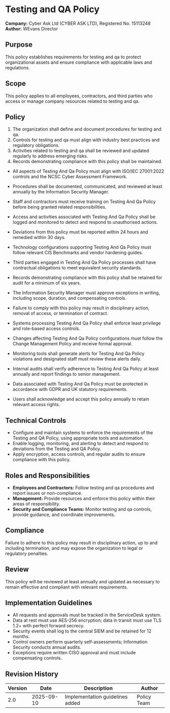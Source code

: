 # Testing and QA Policy

**Company:** Cyber Ask Ltd (CYBER ASK LTD), Registered No. 15113248  
**Author:** WEvans Director

## Purpose

This policy establishes requirements for testing and qa to protect organizational assets and ensure compliance with applicable laws and regulations.

## Scope

This policy applies to all employees, contractors, and third parties who access or manage company resources related to testing and qa.

## Policy
1. The organization shall define and document procedures for testing and qa.
2. Controls for testing and qa must align with industry best practices and regulatory obligations.
3. Activities related to testing and qa shall be reviewed and updated regularly to address emerging risks.
4. Records demonstrating compliance with this policy shall be maintained.

- All aspects of Testing And Qa Policy must align with ISO/IEC 27001:2022 controls and the NCSC Cyber Assessment Framework.
- Procedures shall be documented, communicated, and reviewed at least annually by the Information Security Manager.
- Staff and contractors must receive training on Testing And Qa Policy before being granted related responsibilities.
- Access and activities associated with Testing And Qa Policy shall be logged and monitored to detect and respond to unauthorised actions.
- Deviations from this policy must be reported within 24 hours and remedied within 30 days.
- Technology configurations supporting Testing And Qa Policy must follow relevant CIS Benchmarks and vendor hardening guides.
- Third parties engaged in Testing And Qa Policy processes shall have contractual obligations to meet equivalent security standards.
- Records demonstrating compliance with this policy shall be retained for audit for a minimum of six years.
- The Information Security Manager must approve exceptions in writing, including scope, duration, and compensating controls.
- Failure to comply with this policy may result in disciplinary action, removal of access, or termination of contract.

- Systems processing Testing And Qa Policy shall enforce least privilege and role-based access controls.
- Changes affecting Testing And Qa Policy configurations must follow the Change Management Policy and receive formal approval.
- Monitoring tools shall generate alerts for Testing And Qa Policy violations and designated staff must review these alerts daily.
- Internal audits shall verify adherence to Testing And Qa Policy at least annually and report findings to senior management.
- Data associated with Testing And Qa Policy must be protected in accordance with GDPR and UK statutory requirements.
- Users shall acknowledge and accept this policy annually to retain relevant access rights.

## Technical Controls

- Configure and maintain systems to enforce the requirements of the Testing and QA Policy, using appropriate tools and automation.
- Enable logging, monitoring, and alerting to detect and respond to deviations from the Testing and QA Policy.
- Apply encryption, access controls, and regular audits to ensure compliance with this policy.

## Roles and Responsibilities

- **Employees and Contractors:** Follow testing and qa procedures and report issues or non-compliance.
- **Management:** Provide resources and enforce this policy within their areas of responsibility.
- **Security and Compliance Teams:** Monitor testing and qa controls, provide guidance, and coordinate improvements.

## Compliance

Failure to adhere to this policy may result in disciplinary action, up to and including termination, and may expose the organization to legal or regulatory penalties.

## Review

This policy will be reviewed at least annually and updated as necessary to remain effective and compliant with relevant requirements.

## Implementation Guidelines
- All requests and approvals must be tracked in the ServiceDesk system.
- Data at rest must use AES-256 encryption; data in transit must use TLS 1.2+ with perfect forward secrecy.
- Security events shall log to the central SIEM and be retained for 12 months.
- Control owners perform quarterly self-assessments; Information Security conducts annual audits.
- Exceptions require written CISO approval and must include compensating controls.

## Revision History

| Version | Date | Description | Author |
| ------- | ---------- | ----------------------- | ------ |
| 2.0     | 2025-09-10 | Implementation guidelines added | Policy Team |
